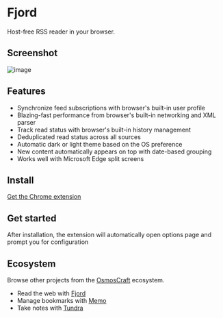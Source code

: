 # Fjord

Host-free RSS reader in your browser.

## Screenshot
![image](https://github.com/osmoscraft/fjord/assets/1895289/793ff43a-bdc3-465f-b680-0074f9df3826)

## Features

- Synchronize feed subscriptions with browser's built-in user profile
- Blazing-fast performance from browser's built-in networking and XML parser
- Track read status with browser's built-in history management
- Deduplicated read status across all sources
- Automatic dark or light theme based on the OS preference
- New content automatically appears on top with date-based grouping
- Works well with Microsoft Edge split screens

## Install

[Get the Chrome extension](https://chrome.google.com/webstore/detail/fjord/kmciijooidgakegflnbnjbnjcimdcfko)

## Get started

After installation, the extension will automatically open options page and prompt you for configuration

## Ecosystem

Browse other projects from the [OsmosCraft](https://osmoscraft.org/) ecosystem. 

- Read the web with [Fjord](https://github.com/osmoscraft/fjord)
- Manage bookmarks with [Memo](https://github.com/osmoscraft/osmosmemo)
- Take notes with [Tundra](https://github.com/osmoscraft/tundra)
